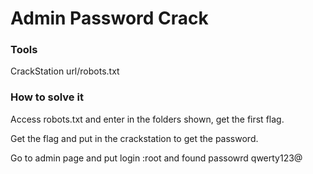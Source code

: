 # Admin Password Crack

### Tools

CrackStation
url/robots.txt

### How to solve it
Access robots.txt and enter in the folders shown, get the first flag.

Get the flag and put in the crackstation to get the password.

Go to admin page and put login :root and found passowrd qwerty123@


